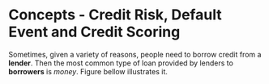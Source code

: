 # Concepts - Credit Risk, Default Event and Credit Scoring

Sometimes, given a variety of reasons, people need to borrow credit from a **lender**. Then the most common type of loan provided by lenders to **borrowers** is *money*. Figure bellow illustrates it.


